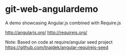 git-web-angulardemo
===================

A demo showcasing Angular.js combined with Require.js

http://angularjs.org/
http://requirejs.org/

Note: Based on code at require/angular seed project https://github.com/tnajdek/angular-requirejs-seed

